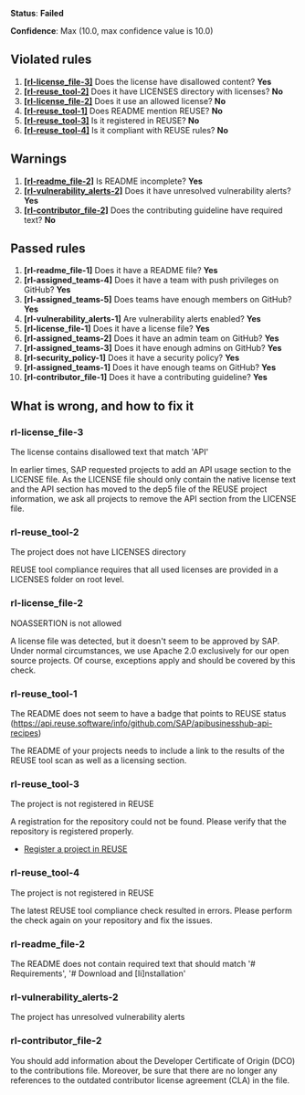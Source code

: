**Status**: **Failed**

**Confidence**: Max (10.0, max confidence value is 10.0)

## Violated rules
1.  [**[rl-license_file-3]**](#rl-license_file-3) Does the license have disallowed content? **Yes**
1.  [**[rl-reuse_tool-2]**](#rl-reuse_tool-2) Does it have LICENSES directory with licenses? **No**
1.  [**[rl-license_file-2]**](#rl-license_file-2) Does it use an allowed license? **No**
1.  [**[rl-reuse_tool-1]**](#rl-reuse_tool-1) Does README mention REUSE? **No**
1.  [**[rl-reuse_tool-3]**](#rl-reuse_tool-3) Is it registered in REUSE? **No**
1.  [**[rl-reuse_tool-4]**](#rl-reuse_tool-4) Is it compliant with REUSE rules? **No**


## Warnings
1.  [**[rl-readme_file-2]**](#rl-readme_file-2) Is README incomplete? **Yes**
1.  [**[rl-vulnerability_alerts-2]**](#rl-vulnerability_alerts-2) Does it have unresolved vulnerability alerts? **Yes**
1.  [**[rl-contributor_file-2]**](#rl-contributor_file-2) Does the contributing guideline have required text? **No**




## Passed rules
1.  **[rl-readme_file-1]** Does it have a README file? **Yes**
1.  **[rl-assigned_teams-4]** Does it have a team with push privileges on GitHub? **Yes**
1.  **[rl-assigned_teams-5]** Does teams have enough members on GitHub? **Yes**
1.  **[rl-vulnerability_alerts-1]** Are vulnerability alerts enabled? **Yes**
1.  **[rl-license_file-1]** Does it have a license file? **Yes**
1.  **[rl-assigned_teams-2]** Does it have an admin team on GitHub? **Yes**
1.  **[rl-assigned_teams-3]** Does it have enough admins on GitHub? **Yes**
1.  **[rl-security_policy-1]** Does it have a security policy? **Yes**
1.  **[rl-assigned_teams-1]** Does it have enough teams on GitHub? **Yes**
1.  **[rl-contributor_file-1]** Does it have a contributing guideline? **Yes**


## What is wrong, and how to fix it

### rl-license_file-3

The license contains disallowed text that match 'API'

In earlier times, SAP requested projects to add an API usage section to the LICENSE file. As the LICENSE file should only contain the native license text and the API section has moved to the dep5 file of the REUSE project information, we ask all projects to remove the API section from the LICENSE file.


### rl-reuse_tool-2

The project does not have LICENSES directory

REUSE tool compliance requires that all used licenses are provided in a LICENSES folder on root level.


### rl-license_file-2

NOASSERTION is not allowed

A license file was detected, but it doesn't seem to be approved by SAP. Under normal circumstances, we use Apache 2.0 exclusively for our open source projects. Of course, exceptions apply and should be covered by this check.


### rl-reuse_tool-1

The README does not seem to have a badge that points to REUSE status (https://api.reuse.software/info/github.com/SAP/apibusinesshub-api-recipes)

The README of your projects needs to include a link to the results of the REUSE tool scan as well as a licensing section.


### rl-reuse_tool-3

The project is not registered in REUSE

A registration for the repository could not be found. Please verify that the repository is registered properly.
*  [Register a project in REUSE](https://api.reuse.software/register)


### rl-reuse_tool-4

The project is not registered in REUSE

The latest REUSE tool compliance check resulted in errors. Please perform the check again on your repository and fix the issues.


### rl-readme_file-2

The README does not contain required text that should match '# Requirements', '# Download and [Ii]nstallation'

### rl-vulnerability_alerts-2

The project has unresolved vulnerability alerts

### rl-contributor_file-2

You should add information about the Developer Certificate of Origin (DCO) to the contributions file. Moreover, be sure that there are no longer any references to the outdated contributor license agreement (CLA) in the file.



